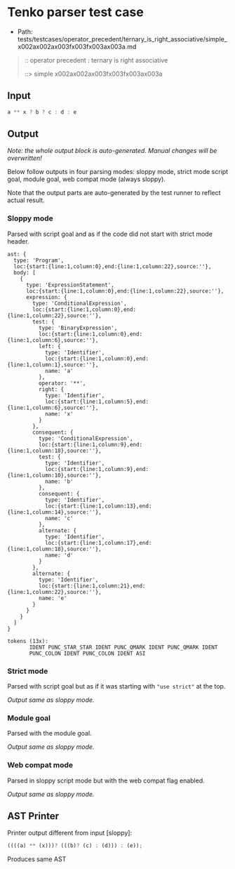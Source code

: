 # Tenko parser test case

- Path: tests/testcases/operator_precedent/ternary_is_right_associative/simple_x002ax002ax003fx003fx003ax003a.md

> :: operator precedent : ternary is right associative
>
> ::> simple x002ax002ax003fx003fx003ax003a

## Input

`````js
a ** x ? b ? c : d : e
`````

## Output

_Note: the whole output block is auto-generated. Manual changes will be overwritten!_

Below follow outputs in four parsing modes: sloppy mode, strict mode script goal, module goal, web compat mode (always sloppy).

Note that the output parts are auto-generated by the test runner to reflect actual result.

### Sloppy mode

Parsed with script goal and as if the code did not start with strict mode header.

`````
ast: {
  type: 'Program',
  loc:{start:{line:1,column:0},end:{line:1,column:22},source:''},
  body: [
    {
      type: 'ExpressionStatement',
      loc:{start:{line:1,column:0},end:{line:1,column:22},source:''},
      expression: {
        type: 'ConditionalExpression',
        loc:{start:{line:1,column:0},end:{line:1,column:22},source:''},
        test: {
          type: 'BinaryExpression',
          loc:{start:{line:1,column:0},end:{line:1,column:6},source:''},
          left: {
            type: 'Identifier',
            loc:{start:{line:1,column:0},end:{line:1,column:1},source:''},
            name: 'a'
          },
          operator: '**',
          right: {
            type: 'Identifier',
            loc:{start:{line:1,column:5},end:{line:1,column:6},source:''},
            name: 'x'
          }
        },
        consequent: {
          type: 'ConditionalExpression',
          loc:{start:{line:1,column:9},end:{line:1,column:18},source:''},
          test: {
            type: 'Identifier',
            loc:{start:{line:1,column:9},end:{line:1,column:10},source:''},
            name: 'b'
          },
          consequent: {
            type: 'Identifier',
            loc:{start:{line:1,column:13},end:{line:1,column:14},source:''},
            name: 'c'
          },
          alternate: {
            type: 'Identifier',
            loc:{start:{line:1,column:17},end:{line:1,column:18},source:''},
            name: 'd'
          }
        },
        alternate: {
          type: 'Identifier',
          loc:{start:{line:1,column:21},end:{line:1,column:22},source:''},
          name: 'e'
        }
      }
    }
  ]
}

tokens (13x):
       IDENT PUNC_STAR_STAR IDENT PUNC_QMARK IDENT PUNC_QMARK IDENT
       PUNC_COLON IDENT PUNC_COLON IDENT ASI
`````

### Strict mode

Parsed with script goal but as if it was starting with `"use strict"` at the top.

_Output same as sloppy mode._

### Module goal

Parsed with the module goal.

_Output same as sloppy mode._

### Web compat mode

Parsed in sloppy script mode but with the web compat flag enabled.

_Output same as sloppy mode._

## AST Printer

Printer output different from input [sloppy]:

````js
((((a) ** (x)))? (((b)? (c) : (d))) : (e));
````

Produces same AST
